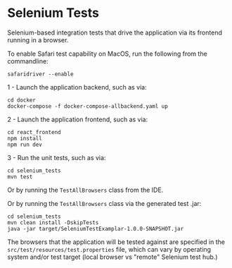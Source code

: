 # Selenium Tests

Selenium-based integration tests that drive the application via its frontend running in a browser.

To enable Safari test capability on MacOS, run the following from the commandline:
```shell
safaridriver --enable
```

1 - Launch the application backend, such as via:
```shell
cd docker
docker-compose -f docker-compose-allbackend.yaml up
```

2 - Launch the application frontend, such as via:
```shell
cd react_frontend
npm install
npm run dev
```

3 - Run the unit tests, such as via:
```shell
cd selenium_tests
mvn test
```
Or by running the `TestAllBrowsers` class from the IDE.

Or by running the `TestAllBrowsers` class via the generated test .jar:
```shell
cd selenium_tests
mvn clean install -DskipTests
java -jar target/SeleniumTestExamplar-1.0.0-SNAPSHOT.jar
```

The browsers that the application will be tested against are specified in the `src/test/resources/test.properties` file,
which can vary by operating system and/or test target (local browser vs "remote" Selenium test hub.)